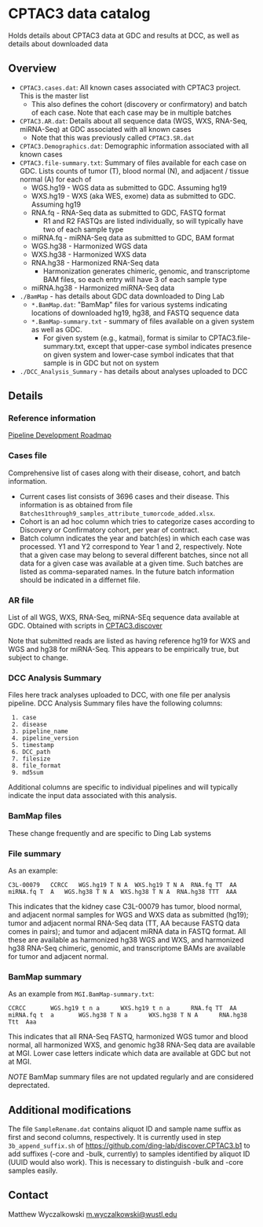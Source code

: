 # CPTAC3 data catalog

Holds details about CPTAC3 data at GDC and results at DCC, as well as details about downloaded data

## Overview 

* `CPTAC3.cases.dat`: All known cases associated with CPTAC3 project.  This is the master list
    * This also defines the cohort (discovery or confirmatory) and batch of each case.  Note that each case may be in multiple batches
* `CPTAC3.AR.dat`: Details about all sequence data (WGS, WXS, RNA-Seq, miRNA-Seq) at GDC associated with all known cases
    * Note that this was previously called `CPTAC3.SR.dat`
* `CPTAC3.Demographics.dat`: Demographic information associated with all known cases
* `CPTAC3.file-summary.txt`: Summary of files available for each case on GDC. Lists counts of tumor (T), blood normal (N), and adjacent / tissue normal (A) for each of
    * WGS.hg19 - WGS data as submitted to GDC.  Assuming hg19
    * WXS.hg19 - WXS (aka WES, exome) data as submitted to GDC.  Assuming hg19
    * RNA.fq - RNA-Seq data as submitted to GDC, FASTQ format
        * R1 and R2 FASTQs are listed individually, so will typically have two of each sample type
    * miRNA.fq - miRNA-Seq data as submitted to GDC, BAM format
    * WGS.hg38 - Harmonized WGS data
    * WXS.hg38 - Harmonized WXS data
    * RNA.hg38 - Harmonized RNA-Seq data
        * Harmonization generates chimeric, genomic, and transcriptome BAM files, so each entry will have 3 of each sample type
    * miRNA.hg38 - Harmonized miRNA-Seq data
* `./BamMap` - has details about GDC data downloaded to Ding Lab
    * `*.BamMap.dat`: "BamMap" files for various systems indicating locations of downloaded hg19, hg38, and FASTQ sequence data
    * `*.BamMap-summary.txt` - summary of files available on a given system as well as GDC.
        * For given system (e.g., katmai), format is similar to CPTAC3.file-summary.txt, except that upper-case symbol indicates presence on given system
          and lower-case symbol indicates that that sample is in GDC but not on system
* `./DCC_Analysis_Summary` - has details about analyses uploaded to DCC


## Details
### Reference information

[Pipeline Development Roadmap](https://docs.google.com/spreadsheets/d/1Q0GdJpyqJAJBAwk7VkI0Jbqtyldnm4qRjwLjxgLLxRE/edit?usp=drive_web&ouid=101417742046588217932)

### Cases file

Comprehensive list of cases along with their disease, cohort, and batch information.
* Current cases list consists of 3696 cases and their disease. This information is as obtained from file `Batches1through9_samples_attribute_tumorcode_added.xlsx`.  
* Cohort is an ad hoc column which tries to categorize cases according to Discovery or Confirmatory cohort, per year of contract.
* Batch column indicates the year and batch(es) in which each case was processed.  Y1 and Y2 correspond to Year 1 and 2, respectively.
  Note that a given case may belong to several different batches, since not all data for a given case was available at a given time.
  Such batches are listed as comma-separated names.  In the future batch information should be indicated in a differnet file.

### AR file

List of all WGS, WXS, RNA-Seq, miRNA-SEq sequence data available at GDC.  Obtained with 
scripts in [CPTAC3.discover](https://github.com/ding-lab/discover.CPTAC3.b1)

Note that submitted reads are listed as having reference hg19 for WXS and WGS and hg38 for miRNA-Seq.  This appears to be empirically
true, but subject to change.

### DCC Analysis Summary

Files here track analyses uploaded to DCC, with one file per analysis pipeline.  DCC Analysis Summary files have
the following columns:
```
 1. case
 2. disease
 3. pipeline_name
 4. pipeline_version
 5. timestamp
 6. DCC_path
 7. filesize
 8. file_format
 9. md5sum
```

Additional columns are specific to individual pipelines and will typically indicate the input data associated with this analysis.

### BamMap files

These change frequently and are specific to Ding Lab systems

### File summary
As an example:
```
C3L-00079   CCRCC   WGS.hg19 T N A  WXS.hg19 T N A  RNA.fq TT  AA   miRNA.fq T  A   WGS.hg38 T N A  WXS.hg38 T N A  RNA.hg38 TTT  AAA
```
This indicates that the kidney case C3L-00079 has tumor, blood normal, and adjacent normal samples for WGS and WXS data as submitted (hg19);
tumor and adjacent normal RNA-Seq data (TT, AA because FASTQ data comes in pairs); and tumor and adjacent miRNA data in FASTQ format.  All
these are available as harmonized hg38 WGS and WXS, and harmonized hg38 RNA-Seq chimeric, genomic, and transcriptome BAMs are available 
for tumor and adjacent normal.

### BamMap summary
As an example from `MGI.BamMap-summary.txt`:
```
CCRCC	    WGS.hg19 t n a	    WXS.hg19 t n a	    RNA.fq TT  AA	    miRNA.fq t  a	    WGS.hg38 T N a	    WXS.hg38 T N A	    RNA.hg38 Ttt  Aaa
```
This indicates that all RNA-Seq FASTQ, harmonized WGS tumor and blood normal, all harmonized WXS, and genomic hg38 RNA-Seq data are available at MGI.
Lower case letters indicate which data are available at GDC but not at MGI. 

*NOTE* BamMap summary files are not updated regularly and are considered deprectated.


## Additional modifications

The file `SampleRename.dat` contains aliquot ID and sample name suffix as first and second columns, respectively.
It is currently used in step `3b_append_suffix.sh` of https://github.com/ding-lab/discover.CPTAC3.b1 to add suffixes (-core and -bulk, currently)
to samples identified by aliquot ID (UUID would also work).  This is necessary to distinguish -bulk and -core samples easily.

## Contact

Matthew Wyczalkowski <m.wyczalkowski@wustl.edu>
